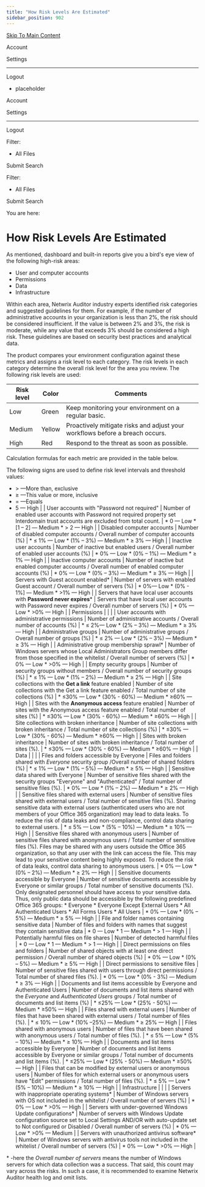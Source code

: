 ```yaml
---
title: "How Risk Levels Are Estimated"
sidebar_position: 902
---
```


[Skip To Main Content](#)

Account

Settings

---

Logout

* placeholder

Account

Settings

---

Logout

Filter: 

* All Files

Submit Search

Filter: 

* All Files

Submit Search

You are here:

# How Risk Levels Are Estimated

As mentioned, dashboard and built-in reports give you a bird's eye view of the following high-risk areas:

* User and computer accounts
* Permissions
* Data
* Infrastructure

Within each area, Netwrix Auditor industry experts identified risk categories and suggested guidelines for them. For example, if the number of administrative accounts in your organization is less than 2%, the risk should be considered insufficient. If the value is between 2% and 3%, the risk is moderate, while any value that exceeds 3% should be considered a high risk. These guidelines are based on security best practices and analytical data.

The product compares your environment configuration against these metrics and assigns a risk level to each category. The risk levels in each category determine the overall risk level for the area you review. The following risk levels are used:

| Risk level | Color | Comments |
| --- | --- | --- |
| Low | Green | Keep monitoring your environment on a regular basic. |
| Medium | Yellow | Proactively mitigate risks and adjust your workflows before a breach occurs. |
| High | Red | Respond to the threat as soon as possible. |

Calculation formulas for each metric are provided in the table below.

The following signs are used to define risk level intervals and threshold values:

* \> —More than, exclusive
* ≥ —This value or more, inclusive
* = —Equals
*  5 — High |
| User accounts with "Password not required" | Number of enabled user accounts with Password not required property set  Interdomain trust accounts are excluded from total count. | * 0 — Low * [1 – 2] — Medium * \> 2 — High |
| Disabled computer accounts | Number of disabled computer accounts / Overall number of computer accounts (%) | * ≤ 1% — Low * (1% – 3%) — Medium * ≥ 3% — High |
| Inactive user accounts | Number of inactive but enabled users / Overall number of enabled user accounts (%) | * 0% — Low * (0% – 1%) — Medium * ≥ 1% — High |
| Inactive computer accounts | Number of inactive but enabled computer accounts / Overall number of enabled computer accounts (%) | * 0% — Low * (0% – 3%) — Medium * ≥ 3% — High |
| Servers with Guest account enabled\* | Number of servers with enabled Guest account / Overall number of servers (%) | * 0%— Low * (0% - 1%] — Medium * \>1% — High |
| Servers that have local user accounts with **Password never expires**\* | Servers that have local user accounts with Password never expires / Overall number of servers (%) | * 0% — Low * \>0% — High |
| Permissions | | |
| User accounts with administrative permissions | Number of administrative accounts / Overall number of accounts (%) | * ≤ 2%— Low * (2% – 3%) — Medium * ≥ 3% — High |
| Administrative groups | Number of administrative groups / Overall number of groups (%) | * ≤ 2% — Low * (2% – 3%) — Medium * ≥ 3% — High |
| Administrative group membership sprawl\* | Number of Windows servers whose Local Administrators Group members differ from those specified in the whitelist / Overall number of servers (%) | * 0% — Low * \>0% — High |
| Empty security groups | Number of security groups without members / Overall number of security groups (%) | * ≤ 1% — Low * (1% – 2%) — Medium * ≥ 2% — High |
| Site collections with the **Get a link** feature enabled | Number of site collections with the Get a link feature enabled / Total number of site collections (%) | * ≤30% — Low * (30% - 60%) — Medium * ≥60% — High |
| Sites with the **Anonymous access** feature enabled | Number of sites with the Anonymous access feature enabled / Total number of sites (%) | * ≤30% — Low * (30% - 60%) — Medium * ≥60% — High |
| Site collections with broken inheritance | Number of site collections with broken inheritance / Total number of site collections (%) | * ≤30% — Low * (30% - 60%) — Medium * ≥60% — High |
| Sites with broken inheritance | Number of sites with broken inheritance / Total number of sites (%). | * ≤30% — Low * (30% - 60%) — Medium * ≥60% — High |
| Data | | |
| Files and folders accessible by Everyone | Files and folders shared with *Everyone* security group /Overall number of shared folders (%) | * ≤ 1% — Low * (1% – 5%) — Medium * ≥ 5% — High |
| Sensitive data shared with Everyone | Number of sensitive files shared with the security groups "Everyone" and "Authenticated" / Total number of sensitive files (%). | * 0% — Low * (1% – 2%) — Medium * ≥ 2% — High |
| Sensitive files shared with external users | Number of sensitive files shared with external users / Total number of sensitive files (%).  Sharing sensitive data with external users (authenticated users who are not members of your Office 365 organization) may lead to data leaks. To reduce the risk of data leaks and non-compliance, control data sharing to external users. | * ≤ 5% — Low * (5% – 10%) — Medium * ≥ 10% — High |
| Sensitive files shared with anonymous users | Number of sensitive files shared with anonymous users / Total number of sensitive files (%).  Files may be shared with any users outside the Office 365 organization, so that any user with the link can access the file.  This may lead to your sensitive content being highly exposed. To reduce the risk of data leaks, control data sharing to anonymous users. | * 0% — Low * (0% – 2%) — Medium * ≥ 2% — High |
| Sensitive documents accessible by Everyone | Number of sensitive documents accessible by Everyone or similar groups / Total number of sensitive documents (%).  Only designated personnel should have access to your sensitive data. Thus, only public data should be accessible by the following predefined Office 365 groups:   * Everyone * Everyone Except External Users * All Authenticated Users * All Forms Users * All Users | * 0% — Low * (0% – 5%) — Medium * ≥ 5% — High |
| File and folder names containing sensitive data | Number of files and folders with names that suggest they contain sensitive data | * 0 — Low * 1 — Medium * \> 1 — High |
| Potentially harmful files on file shares | Number of detected harmful files | * 0 — Low * 1 — Medium * \> 1 — High |
| Direct permissions on files and folders | Number of shared objects with at least one direct permission / Overall number of shared objects (%) | * 0% — Low * (0% – 5%) — Medium * ≥ 5% — High |
| Direct permissions to sensitive files | Number of sensitive files shared with users through direct permissions / Total number of shared files (%). | * 0% — Low * (0% - 3%) — Medium * ≥ 3% — High |
| Documents and list items accessible by Everyone and Authenticated Users | Number of documents and list items shared with the *Everyone* and *Authenticated Users* groups / Total number of documents and list items (%) | * ≤25% — Low * (25% - 50%) — Medium * ≥50% — High |
| Files shared with external users | Number of files that have been shared with external users / Total number of files (%). | * ≤ 10% — Low * (10% –25%) — Medium * ≥ 25% — High |
| Files shared with anonymous users | Number of files that have been shared with anonymous users / Total number of files (%). | * ≤ 5% — Low * (5% – 10%) — Medium * ≥ 10% — High |
| Documents and list items accessible by Everyone | Number of documents and list items accessible by Everyone or similar groups / Total number of documents and list items (%). | * ≤25% — Low * (25% - 50%) — Medium * ≥50% — High |
| Files that can be modified by external users or anonymous users | Number of files for which external users or anonymous users have "Edit" permissions / Total number of files (%). | * ≤ 5% — Low * (5% – 10%) — Medium * ≥ 10% — High |
| Infrastructure | | |
| Servers with inappropriate operating systems\* | Number of Windows servers with OS not included in the whitelist / Overall number of servers (%) | * 0% — Low * \>0% — High |
| Servers with under-governed Windows Update configurations\* | Number of servers with Windows Update configuration source set to Local Settings AND/OR with auto-update set to Not configured or Disabled / Overall number of servers (%) | * 0% — Low * \>0% — Medium |
| Servers with unauthorized antivirus software\* | Number of Windows servers with antivirus tools not included in the whitelist / Overall number of servers (%) | * 0% — Low * \>0% — High |

\* -here the *Overall number of servers* means the number of Windows servers for which data collection was a success. That said, this count may vary across the risks. In such a case, it is recommended to examine Netwrix Auditor health log and omit lists.
